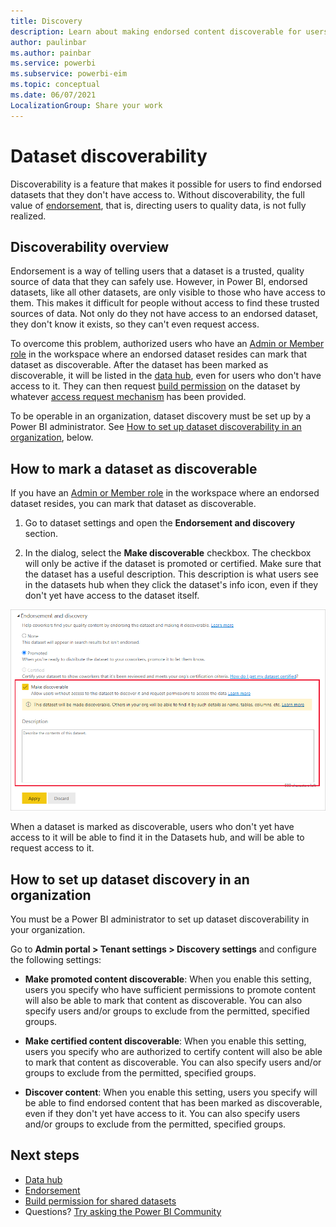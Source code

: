 ```yaml
---
title: Discovery
description: Learn about making endorsed content discoverable for users without access to it
author: paulinbar
ms.author: painbar
ms.service: powerbi
ms.subservice: powerbi-eim
ms.topic: conceptual
ms.date: 06/07/2021
LocalizationGroup: Share your work
---
```

# Dataset discoverability

Discoverability is a feature that makes it possible for users to find endorsed datasets that they don't have access to. Without discoverability, the full value of [endorsement](service-endorsement-overview.md), that is, directing users to quality data, is not fully realized.

## Discoverability overview

Endorsement is a way of telling users that a dataset is a trusted, quality source of data that they can safely use. However, in Power BI, endorsed datasets, like all other datasets, are only visible to those who have access to them. This makes it difficult for people without access to find these trusted sources of data. Not only do they not have access to an endorsed dataset, they don't know it exists, so they can't even request access.

To overcome this problem, authorized users who have an [Admin or Member role](service-roles-new-workspaces.md) in the workspace where an endorsed dataset resides can mark that dataset as discoverable. After the dataset has been marked as discoverable, it will be listed in the [data hub](../connect-data/service-data-hub.md), even for users who don't have access to it. They can then request [build permission](../connect-data/service-datasets-build-permissions.md) on the dataset by whatever [access request mechanism](../connect-data/service-datasets-build-permissions.md#configure-how-users-request-build-permission) has been provided.

To be operable in an organization, dataset discovery must be set up by a Power BI administrator. See [How to set up dataset discoverability in an organization](#how-to-set-up-dataset-discovery-in-an-organization), below.

## How to mark a dataset as discoverable

If you have an [Admin or Member role](service-roles-new-workspaces.md) in the workspace where an endorsed dataset resides, you can mark that dataset as discoverable.

1. Go to dataset settings and open the **Endorsement and discovery** section.

1. In the dialog, select the **Make discoverable** checkbox. The checkbox will only be active if the dataset is promoted or certified. Make sure that the dataset has a useful description. This description is what users see in the datasets hub when they click the dataset's info icon, even if they don't yet have access to the dataset itself.   

![Screenshot of the Make discoverable checkbox in the dataset endorsement and discovery settings.](media/service-discovery/dataset-make-discoverable-checkbox.png)

 When a dataset is marked as discoverable, users who don't yet have access to it will be able to find it in the Datasets hub, and will be able to request access to it.

## How to set up dataset discovery in an organization

You must be a Power BI administrator to set up dataset discoverability in your organization.

Go to  **Admin portal > Tenant settings > Discovery settings** and configure the following settings:

* **Make promoted content discoverable**: When you enable this setting, users you specify who have sufficient permissions to promote content will also be able to mark that content as discoverable. You can also specify users and/or groups to exclude from the permitted, specified groups. 

* **Make certified content discoverable**: When you enable this setting, users you specify who are authorized to certify content will also be able to mark that content as discoverable. You can also specify users and/or groups to exclude from the permitted, specified groups.

* **Discover content**: When you enable this setting, users you specify will be able to find endorsed content that has been marked as discoverable, even if they don't yet have access to it. You can also specify users and/or groups to exclude from the permitted, specified groups.

## Next steps
* [Data hub](../connect-data/service-data-hub.md)
* [Endorsement](service-endorsement-overview.md)
* [Build permission for shared datasets](../connect-data/service-datasets-build-permissions.md)
* Questions? [Try asking the Power BI Community](https://community.powerbi.com/)